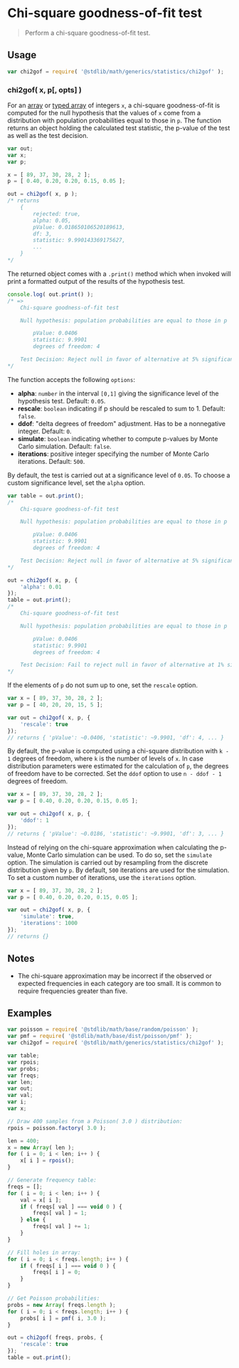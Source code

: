 # Chi-square goodness-of-fit test

> Perform a chi-square goodness-of-fit test.


<section class="usage">

## Usage

``` javascript
var chi2gof = require( '@stdlib/math/generics/statistics/chi2gof' );
```

### chi2gof( x, p[, opts] )

For an [array][array] or [typed array][typed-array] of integers `x`, a chi-square goodness-of-fit is computed for the null hypothesis that the values of `x` come from a distribution with population probabilities equal to those in `p`. The function returns an object holding the calculated test statistic, the p-value of the test as well as the test decision.

``` javascript
var out;
var x;
var p;

x = [ 89, 37, 30, 28, 2 ];
p = [ 0.40, 0.20, 0.20, 0.15, 0.05 ];

out = chi2gof( x, p );
/* returns
    {
        rejected: true,
        alpha: 0.05,
        pValue: 0.018650106520189613,
        df: 3,
        statistic: 9.990143369175627,
        ...
    }
*/
```

The returned object comes with a `.print()` method which when invoked will print a formatted output of the results of the hypothesis test.

```javascript
console.log( out.print() );
/* =>
    Chi-square goodness-of-fit test

    Null hypothesis: population probabilities are equal to those in p

        pValue: 0.0406
        statistic: 9.9901
        degrees of freedom: 4

    Test Decision: Reject null in favor of alternative at 5% significance level
*/
```

The function accepts the following `options`:

* __alpha__: `number` in the interval `[0,1]` giving the significance level of the hypothesis test. Default: `0.05`.
* __rescale__: `boolean` indicating if p should be rescaled to sum to 1. Default: `false`.
* __ddof__: "delta degrees of freedom" adjustment. Has to be a nonnegative integer. Default: `0`.
* __simulate__: `boolean` indicating whether to compute p-values by Monte Carlo simulation. Default: `false`.
* __iterations__: positive integer specifying the number of Monte Carlo iterations. Default: `500`.

By default, the test is carried out at a significance level of `0.05`. To choose a custom significance level, set the `alpha` option.

``` javascript
var table = out.print();
/*
    Chi-square goodness-of-fit test

    Null hypothesis: population probabilities are equal to those in p

        pValue: 0.0406
        statistic: 9.9901
        degrees of freedom: 4

    Test Decision: Reject null in favor of alternative at 5% significance level
*/

out = chi2gof( x, p, {
    'alpha': 0.01
});
table = out.print();
/*
    Chi-square goodness-of-fit test

    Null hypothesis: population probabilities are equal to those in p

        pValue: 0.0406
        statistic: 9.9901
        degrees of freedom: 4

    Test Decision: Fail to reject null in favor of alternative at 1% significance level
*/
```

If the elements of `p` do not sum up to one, set the `rescale` option. 

``` javascript
var x = [ 89, 37, 30, 28, 2 ];
var p = [ 40, 20, 20, 15, 5 ];

var out = chi2gof( x, p, {
    'rescale': true
});
// returns { 'pValue': ~0.0406, 'statistic': ~9.9901, 'df': 4, ... }
```

By default, the p-value is computed using a chi-square distribution with `k - 1` degrees of freedom, where `k` is the number of levels of `x`. In case distribution parameters were estimated for the calculation of `p`, the degrees of freedom have to be corrected. Set the `ddof` option to use `n - ddof - 1` degrees of freedom.


``` javascript
var x = [ 89, 37, 30, 28, 2 ];
var p = [ 0.40, 0.20, 0.20, 0.15, 0.05 ];

var out = chi2gof( x, p, {
    'ddof': 1
});
// returns { 'pValue': ~0.0186, 'statistic': ~9.9901, 'df': 3, ... }
```

Instead of relying on the chi-square approximation when calculating the p-value, Monte Carlo simulation can be used. To do so, set the `simulate` option. The simulation is carried out by resampling from the discrete distribution given by `p`. By default, `500` iterations are used for the simulation. To set a custom number of iterations, use the `iterations` option.

``` javascript
var x = [ 89, 37, 30, 28, 2 ];
var p = [ 0.40, 0.20, 0.20, 0.15, 0.05 ];

var out = chi2gof( x, p, {
    'simulate': true,
    'iterations': 1000
});
// returns {}
```

<!-- </usage> -->

<section class="notes">

## Notes

* The chi-square approximation may be incorrect if the observed or expected frequencies in each category are too small. It is common to require frequencies greater than five.

<!-- </notes> -->

<section class="examples">

## Examples

``` javascript
var poisson = require( '@stdlib/math/base/random/poisson' );
var pmf = require( '@stdlib/math/base/dist/poisson/pmf' );
var chi2gof = require( '@stdlib/math/generics/statistics/chi2gof' );

var table;
var rpois;
var probs;
var freqs;
var len;
var out;
var val;
var i;
var x;

// Draw 400 samples from a Poisson( 3.0 ) distribution:
rpois = poisson.factory( 3.0 );

len = 400;
x = new Array( len );
for ( i = 0; i < len; i++ ) {
    x[ i ] = rpois();
}

// Generate frequency table:
freqs = [];
for ( i = 0; i < len; i++ ) {
    val = x[ i ];
    if ( freqs[ val ] === void 0 ) {
        freqs[ val ] = 1;
    } else {
        freqs[ val ] += 1;
    }
}

// Fill holes in array:
for ( i = 0; i < freqs.length; i++ ) {
    if ( freqs[ i ] === void 0 ) {
        freqs[ i ] = 0;
    }
}

// Get Poisson probabilities:
probs = new Array( freqs.length );
for ( i = 0; i < freqs.length; i++ ) {
    probs[ i ] = pmf( i, 3.0 );
}

out = chi2gof( freqs, probs, {
    'rescale': true
});
table = out.print();
```

<!-- </examples> -->


<section class="links">

[array]: https://developer.mozilla.org/en-US/docs/Web/JavaScript/Reference/Global_Objects/Array
[function]: https://developer.mozilla.org/en-US/docs/Web/JavaScript/Reference/Global_Objects/Function
[typed-array]: https://developer.mozilla.org/en-US/docs/Web/JavaScript/Typed_arrays
[string]: https://developer.mozilla.org/en-US/docs/Web/JavaScript/Reference/Global_Objects/String

<!-- </links> -->
